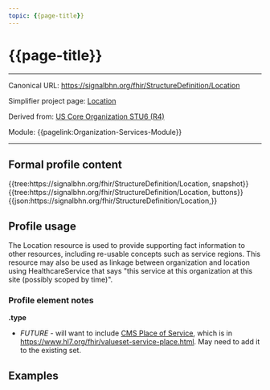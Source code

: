 ```yaml
---
topic: {{page-title}}
---
```


# {{page-title}}

---

Canonical URL: https://signalbhn.org/fhir/StructureDefinition/Location

Simplifier project page: [Location](https://simplifier.net/signal-mso-fhir-profiles/locationprofile)

Derived from: [US Core Organization STU6 (R4)](http://hl7.org/fhir/us/core/STU6/StructureDefinition-us-core-location.html)

Module:  {{pagelink:Organization-Services-Module}}

---

## Formal profile content
<tabs>
	<tab title="Tree snapshot">
		{{tree:https://signalbhn.org/fhir/StructureDefinition/Location, snapshot}}
	</tab>
	<tab title="Tree, diff/hybrid/snapshot">
		{{tree:https://signalbhn.org/fhir/StructureDefinition/Location, buttons}}
	</tab>
	<tab title="JSON">
		{{json:https://signalbhn.org/fhir/StructureDefinition/Location,}}
	</tab>
</tabs>

## Profile usage

The Location resource is used to provide supporting fact information to other resources, including re-usable concepts such as service regions.  This resource may also be used as linkage between organization and location using HealthcareService that says "this service at this organization at this site (possibly scoped by time)".

### Profile element notes

**.type**
- *FUTURE* - will want to include [CMS Place of Service](https://www.cms.gov/Medicare/Coding/place-of-service-codes/Place_of_Service_Code_Set.html), which is in https://www.hl7.org/fhir/valueset-service-place.html.  May need to add it to the existing set.

## Examples


